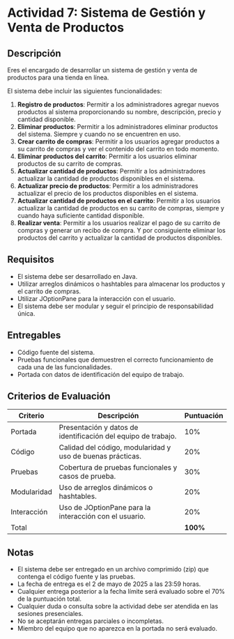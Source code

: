 # Actividad 7: Sistema de Gestión y Venta de Productos

## Descripción

Eres el encargado de desarrollar un sistema de gestión y venta de productos para una tienda en línea.

El sistema debe incluir las siguientes funcionalidades:

1. **Registro de productos**: Permitir a los administradores agregar nuevos productos al sistema proporcionando su
   nombre, descripción, precio y cantidad disponible.
2. **Eliminar productos**: Permitir a los administradores eliminar productos del sistema. Siempre y cuando no se
   encuentren en uso.
3. **Crear carrito de compras**: Permitir a los usuarios agregar productos a su carrito de compras y ver el contenido
   del carrito en todo momento.
4. **Eliminar productos del carrito**: Permitir a los usuarios eliminar productos de su carrito de compras.
5. **Actualizar cantidad de productos**: Permitir a los administradores actualizar la cantidad de productos disponibles
   en el sistema.
6. **Actualizar precio de productos**: Permitir a los administradores actualizar el precio de los productos
   disponibles en el sistema.
7. **Actualizar cantidad de productos en el carrito**: Permitir a los usuarios actualizar la cantidad de productos
   en su carrito de compras, siempre y cuando haya suficiente cantidad disponible.
8. **Realizar venta**: Permitir a los usuarios realizar el pago de su carrito de compras y generar un recibo de compra.
   Y por consiguiente eliminar los productos del carrito y actualizar la cantidad de productos disponibles.

## Requisitos

- El sistema debe ser desarrollado en Java.
- Utilizar arreglos dinámicos o hashtables para almacenar los productos y el carrito de compras.
- Utilizar JOptionPane para la interacción con el usuario.
- El sistema debe ser modular y seguir el principio de responsabilidad única.

## Entregables

- Código fuente del sistema.
- Pruebas funcionales que demuestren el correcto funcionamiento de cada una de las funcionalidades.
- Portada con datos de identificación del equipo de trabajo.

## Criterios de Evaluación

| Criterio    | Descripción                                                   | Puntuación |
|-------------|---------------------------------------------------------------|------------|
| Portada     | Presentación y datos de identificación del equipo de trabajo. | 10%        |
| Código      | Calidad del código, modularidad y uso de buenas prácticas.    | 20%        |
| Pruebas     | Cobertura de pruebas funcionales y casos de prueba.           | 30%        |
| Modularidad | Uso de arreglos dinámicos o hashtables.                       | 20%        |
| Interacción | Uso de JOptionPane para la interacción con el usuario.        | 20%        |
| Total       |                                                               | **100%**   |

## Notas

- El sistema debe ser entregado en un archivo comprimido (zip) que contenga el código fuente y las pruebas.
- La fecha de entrega es el 2 de mayo de 2025 a las 23:59 horas.
- Cualquier entrega posterior a la fecha límite será evaluado sobre el 70% de la puntuación total.
- Cualquier duda o consulta sobre la actividad debe ser atendida en las sesiones presenciales.
- No se aceptarán entregas parciales o incompletas.
- Miembro del equipo que no aparezca en la portada no será evaluado.